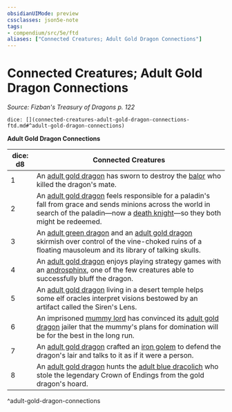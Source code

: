 ```yaml
---
obsidianUIMode: preview
cssclasses: json5e-note
tags:
- compendium/src/5e/ftd
aliases: ["Connected Creatures; Adult Gold Dragon Connections"]
---
```

# Connected Creatures; Adult Gold Dragon Connections
*Source: Fizban's Treasury of Dragons p. 122* 

`dice: [](connected-creatures-adult-gold-dragon-connections-ftd.md#^adult-gold-dragon-connections)`

**Adult Gold Dragon Connections**

| dice: d8 | Connected Creatures |
|----------|---------------------|
| 1 | An [adult gold dragon](/2-Mechanics/CLI/bestiary/dragon/adult-gold-dragon.md) has sworn to destroy the [balor](/2-Mechanics/CLI/bestiary/fiend/balor.md) who killed the dragon's mate. |
| 2 | An [adult gold dragon](/2-Mechanics/CLI/bestiary/dragon/adult-gold-dragon.md) feels responsible for a paladin's fall from grace and sends minions across the world in search of the paladin—now a [death knight](/2-Mechanics/CLI/bestiary/undead/death-knight.md)—so they both might be redeemed. |
| 3 | An [adult green dragon](/2-Mechanics/CLI/bestiary/dragon/adult-green-dragon.md) and an [adult gold dragon](/2-Mechanics/CLI/bestiary/dragon/adult-gold-dragon.md) skirmish over control of the vine-choked ruins of a floating mausoleum and its library of talking skulls. |
| 4 | An [adult gold dragon](/2-Mechanics/CLI/bestiary/dragon/adult-gold-dragon.md) enjoys playing strategy games with an [androsphinx](/2-Mechanics/CLI/bestiary/monstrosity/androsphinx.md), one of the few creatures able to successfully bluff the dragon. |
| 5 | An [adult gold dragon](/2-Mechanics/CLI/bestiary/dragon/adult-gold-dragon.md) living in a desert temple helps some elf oracles interpret visions bestowed by an artifact called the Siren's Lens. |
| 6 | An imprisoned [mummy lord](/2-Mechanics/CLI/bestiary/undead/mummy-lord.md) has convinced its [adult gold dragon](/2-Mechanics/CLI/bestiary/dragon/adult-gold-dragon.md) jailer that the mummy's plans for domination will be for the best in the long run. |
| 7 | An [adult gold dragon](/2-Mechanics/CLI/bestiary/dragon/adult-gold-dragon.md) crafted an [iron golem](/2-Mechanics/CLI/bestiary/construct/iron-golem.md) to defend the dragon's lair and talks to it as if it were a person. |
| 8 | An [adult gold dragon](/2-Mechanics/CLI/bestiary/dragon/adult-gold-dragon.md) hunts the [adult blue dracolich](/2-Mechanics/CLI/bestiary/undead/adult-blue-dracolich.md) who stole the legendary Crown of Endings from the gold dragon's hoard. |
^adult-gold-dragon-connections